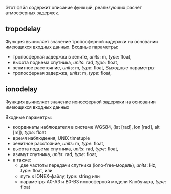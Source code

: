 Этот файл содержит описание функций, реализующих расчёт атмосферных задержек.

tropodelay
-------------
Функция вычисляет значение тропосферной задержки на основании имеющихся входных данных.
Входные параметры:
* тропосферная задержка в зените, _units_: m, _type_: float,
* высота подъема спутника, _units_: rad, _type_: float,
* зенитное расстояние, _units_: m, _type_: float,
Выходные параметры:
* тропосферная задержка, _units_: m, _type_: float,

ionodelay
------------
Функция вычисляет значение ионосферной задержки на основании имеющихся входных данных

Входные параметры:
* координаты наблюдателя в системе WGS84, (lat \[rad\], lon \[rad\], alt \[m\]), _type_: float
* время наблюдения, UNIX timetuple
* зенитное расстояние, _units_: m, _type_: float,
* высота подъема спутника, _units_: rad, _type_: float,
* азимут спутника, _units_: rad, _type_: float,
* а также:
  + две частоты передачи спутника (iono-free-модель), _units_: Hz, _type_: float,
      или
  + путь к IONEX-файлу, _type_: string
      или
  + параметры A0-A3 и B0-B3 ионосферной модели Клобучара, _type_: float